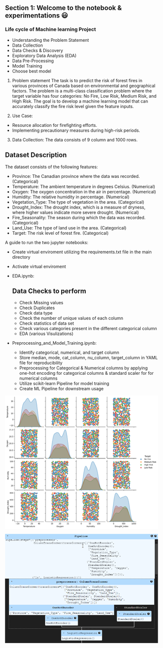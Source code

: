 ## Section 1: Welcome to the notebook & experimentations :smiley:

### Life cycle of Machine learning Project
- Understanding the Problem Statement
- Data Collection
- Data Checks & Discovery
- Exploratory Data Analysis (EDA)
- Data Pre-Processing
- Model Training
- Choose best model

1) Problem statement
    The task is to predict the risk of forest fires in various provinces of Canada based on environmental and geographical factors. The problem is a multi-class classification problem where the target variable has four categories: No Fire, Low Risk, Medium Risk, and High Risk. The goal is to develop a machine learning model that can accurately classify the fire risk level given the feature inputs.

2) Use Case:
- Resource allocation for firefighting efforts.
- Implementing precautionary measures during high-risk periods.

3) Data Collection:
The data consists of 9 column and 1000 rows.

## Dataset Description
The dataset consists of the following features:
- Province: The Canadian province where the data was recorded. (Categorical)
- Temperature: The ambient temperature in degrees Celsius. (Numerical)
- Oxygen: The oxygen concentration in the air in percentage. (Numerical)
- Humidity: The relative humidity in percentage. (Numerical)
- Vegetation_Type: The type of vegetation in the area. (Categorical)
- Drought_Index: The drought index, which is a measure of dryness, where higher values indicate more severe drought. (Numerical)
- Fire_Seasonality: The season during which the data was recorded. (Categorical)
- Land_Use: The type of land use in the area. (Categorical)
- Target: The risk level of forest fire. (Categorical)


A guide to run the two jupyter notebooks:
- Create virtual enviroment utilizing the requirements.txt file in the main directory
- Activate virtual enviroment
- EDA.ipynb:
    ## Data Checks to perform
    - Check Missing values
    - Check Duplicates
    - Check data type
    - Check the number of unique values of each column
    - Check statistics of data set
    - Check various categories present in the different categorical column
    - EDA (various Visulizations)

- Preprocessing_and_Model_Training.ipynb:
    - Identify categorical, numerical, and target column
    - Store median, mode, cat_column, nu_column, target_column in YAML file for reproducibility
    - Preprocessing for Categorical & Numerical columns by applying one-hot encoding for categorical columns & standard scaler for for numerical columns
    - Utilize scikit-learn Pipeline for model training
    - Create ML Pipeline for downstream usage


![alt text](<../artifacts/images/pairplot.png>)

![alt text](<..//artifacts/images/scikit-learn-Pipeline.png>)
